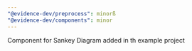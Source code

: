 ```yaml
---
"@evidence-dev/preprocess": minorß
"@evidence-dev/components": minor
---
```


Component for Sankey Diagram added in th example project
